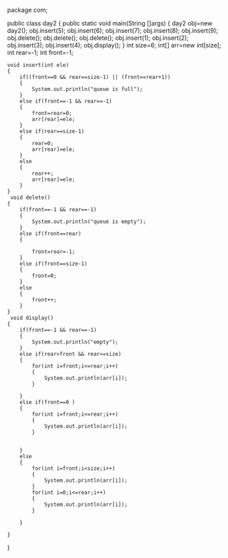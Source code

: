 
package com;

public class day2
{
	public static void main(String []args)
	{
		day2 obj=new day2();
		obj.insert(5);
		obj.insert(6);
		obj.insert(7);
		obj.insert(8);
		obj.insert(9);
		obj.delete();
		obj.delete();
		obj.delete();
		obj.insert(1);
		obj.insert(2);
		obj.insert(3);
		obj.insert(4);
		obj.display();
	}
	 int size=6;
	 int[] arr=new int[size];
	 int rear=-1;
	 int front=-1;
	

	void insert(int ele)
	{
		if((front==0 && rear==size-1) || (front==rear+1))
		{
			System.out.println("queue is full");
		}
		else if(front==-1 && rear==-1)
		{
			front=rear=0;
			arr[rear]=ele;	
		}
		else if(rear==size-1)
		{
			rear=0;
			arr[rear]=ele;
		}
		else
		{
			rear++;
			arr[rear]=ele;
		}
	}
	 void delete()
	{
		if(front==-1 && rear==-1)
		{
			System.out.println("queue is empty");
		}
		else if(front==rear)
		{
			
			front=rear=-1;
		}
		else if(front==size-1)
		{
			front=0;
		}
		else
		{
			front++;
		}
	}
	 void display()
	{
		if(front==-1 && rear==-1)
		{
			System.out.println("empty");
		}
		else if(rear>front && rear<=size)
		{
			for(int i=front;i<=rear;i++)
			{
				System.out.println(arr[i]);
			}
			
		}
		else if(front==0 )
		{
			for(int i=front;i<=rear;i++)
			{
				System.out.println(arr[i]);
			}
			
			
		}
		else
		{
			for(int i=front;i<size;i++)
			{
				System.out.println(arr[i]);
			}
			for(int i=0;i<=rear;i++)
			{
				System.out.println(arr[i]);
			}
			
		}
		
	}
}
